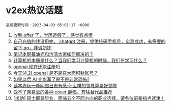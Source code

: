# v2ex热议话题

`最后更新时间：2023-04-03 05:01:17 +0800`

1. [收到 offer 了，学历造假了，感觉有点慌](https://www.v2ex.com/t/929198)
1. [自己充值的钱没用完， chatgpt 注册，提供接码手机号，实测成功，有需要的留下 qq，非诚勿扰](https://www.v2ex.com/t/929131)
1. [笔记本屏幕油光和污渍大家如何解决的？](https://www.v2ex.com/t/929117)
1. [计算机的本质是什么？当我们学习计算机的时候，我们在学习什么？](https://www.v2ex.com/t/929153)
1. [openai 现在还能注册吗](https://www.v2ex.com/t/929162)
1. [今天(4.2) openai 是不是在大面积封账号？](https://www.v2ex.com/t/929132)
1. [如果以后 AI 变水军了是不是非常恐怖?](https://www.v2ex.com/t/929113)
1. [读本周阮一峰网络日志有感:什么样的领导算是好领导](https://www.v2ex.com/t/929128)
1. [受不了网易云的各种 cover 翻唱，有啥替代品推荐](https://www.v2ex.com/t/929169)
1. [[求助] 硕士即将毕业，面临五个不同方向的职业选择，请各位前辈指点迷津！](https://www.v2ex.com/t/929147)

